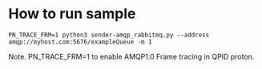 # How to run sample
```
PN_TRACE_FRM=1 python3 sender-amqp_rabbitmq.py --address amqp://myhost.com:5676/exampleQueue -m 1
```
Note. PN_TRACE_FRM=1 to enable AMQP1.0 Frame tracing in QPID proton.
